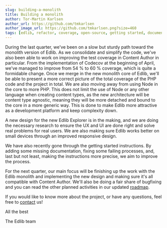 ```yaml
---
slug: building-a-monolith
title: Building a monolith 
author: Tor-Martin Karlsen
author_url: https://github.com/tmkarlsen
author_image_url: https://github.com/tmkarlsen.png?size=460
tags: [edlib, refactor, coverage, open-source, getting started, documentation]
---
```


During the last quarter, we've been on a slow but sturdy path toward the monolith version of Edlib. As we consolidate and simplify the code, we've also been able to work on improving the test coverage in Content Author in particular. From the implementation of Codecov at the beginning of April, we've managed to improve from 54 % to 60 % coverage, which is quite a formidable change. Once we merge in the new monolith core of Edlib, we'll be able to present a more correct picture of the total coverage of the PHP code and the project in total.
We are also moving away from using Node in the core to more PHP. This does not limit the use of Node or any other language when creating content types, as the new architecture will be content type agnostic, meaning they will be more detached and bound to the core in a more generic way. This is done to make Edlib more attractive as a development platform and keep complexity down. 
 
A new design for the new Edlib Explorer is in the making, and we are doing the necessary research to ensure the UX and UI are done right and solve real problems for real users. We are also making sure Edlib works better on small devices through an improved responsive design.

We have also recently gone through the getting started instructions. By adding some missing documentation, fixing some failing processes, and, last but not least, making the instructions more precise, we aim to improve the process. 

For the next quarter, our main focus will be finishing up the work with the Edlib monolith and implementing the new design and making sure it's all compatible with Content Author. We'll also be doing a fair share of bugfixing and you can read the other planned activities in our updated [roadmap](/docs/product/roadmap). 

If you would like to know more about the project, or have any questions, feel free to [contact](/contact-us) us!

All the best

The Edlib team



